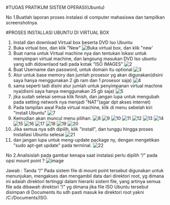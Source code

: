 #TUGAS PRATIKUM SISTEM OPERASI(Ubuntu)

No 1.Buatlah laporan proses instalasi di computer mahasiswa dan tampilkan 
screenshotnya.

#PROSES INSTALLASI UBUNTU DI VIRTUAL BOX

1. Install dan download Virtual box beserta DVD Iso Ubuntu
2. Buka virtual box, dan klik "New"
![Buka virtual box, dan klik "new'](https://github.com/user-attachments/assets/f0089d91-c634-4eaf-ad0f-6f6a41e4dd56)
3. Buat nama untuk Virtual machine nya dan tentukan lokasi untuk menyimpan virtual machine, dan langsung masukan DVD Iso ubuntu yang sdh didownlaod tadi pada kotak "ISO IMAGES"
![2](https://github.com/user-attachments/assets/df36b4c4-dcef-4ac5-8f28-707cc49a7113)
4. Buat Username dan password, untuk domain itu optional
![3](https://github.com/user-attachments/assets/a54c14f7-13d0-4caf-855b-b16d89f6e7f3)
5. Atur untuk base memory dan jumlah prosesor yg akan digunakan(disini saya hanya menggunakan 2 gb ram dan 1 prosesor saja)
![4](https://github.com/user-attachments/assets/f9811c62-581d-4236-9977-87ecf88b740c)
6. sama seperti tadi disini atur jumlah untuk penyimpanan virtual machine nya(disini saya hanya menggunakan 25 gb saja)
![5](https://github.com/user-attachments/assets/88fc4868-b526-498f-b3dc-3282816deeaa)
7. jika sudah selesai semua klik finish, dan jangan lupa untuk mengubah pada setting network nya menjadi "NAT"(agar dpt akses internet)
8. Pada tampilan awal Pada virtual machine, klik di menu sebelah kiri "install Ubuntu"
![7](https://github.com/user-attachments/assets/a6e64344-0d7a-4e7d-8ae4-b1651be5d8ce)
9. Kemudian akan muncul menu pilihan.
![8](https://github.com/user-attachments/assets/a970fe4d-62a5-42b5-b086-be7d973588e6)
![9](https://github.com/user-attachments/assets/8ac3c035-2c6b-4b0b-a3f7-4cdf3626e620)
![10](https://github.com/user-attachments/assets/47cd1eb0-f6d9-4a02-b760-9b2e48577671)
![11](https://github.com/user-attachments/assets/165a7ff3-a4f1-463b-8461-161a3b901963)
![12](https://github.com/user-attachments/assets/eef85a42-763a-401a-a07d-9dfff1850103)
![13](https://github.com/user-attachments/assets/aca27bd3-f369-4140-9ffa-cb68320df7c9)
![14](https://github.com/user-attachments/assets/c7f75b58-db82-4c86-b327-7b6b9398bfec)
![15](https://github.com/user-attachments/assets/0f5f4639-8317-4df7-90d6-0c4556035c8b)
![16](https://github.com/user-attachments/assets/1c8e755d-da8b-4640-84fc-f4fd14d6ca6d)
![17](https://github.com/user-attachments/assets/296c4bf0-e598-4360-b6ca-966de391d877)
![18](https://github.com/user-attachments/assets/b0e08b74-0548-42b8-ad98-6a410521a3df)
![19](https://github.com/user-attachments/assets/0fc28769-606c-4708-95f7-1637febcc167)
![20](https://github.com/user-attachments/assets/ea83f06b-c50f-4356-bc43-036fb7497a3c)
10. Jika semua nya sdh dipilih, klik "install", dan tunggu hingga proses Installasi Ubuntu selesai
![21](https://github.com/user-attachments/assets/d156ae81-7b5f-4bf0-b1af-c71daf049a5d)
11. dan jangan lupa untuk meng-update package ny, dengan mengetikan "sudo apt-get update" pada terminal.
![22](https://github.com/user-attachments/assets/33f67e12-8937-4fdb-bab2-ee5d3ca3cfe5)


No 2.Analisislah pada gambar kenapa saat instalasi perlu dipilih “/” pada opsi mount point ?
![image](https://github.com/user-attachments/assets/53277fdd-7d8f-4c22-b459-ea1e44608bb3)

Jawab : Tanda “/” Pada sistem file di mount point tersebut digunakan untuk menunjukan, mengakses dan mengambil data dari direktori root, yg dimana ini adalah direktori tertinggi dalam hierarki sistem file, yang artinya semua file ada dibawah direktori “/” yg dimana jika file ISO Ubuntu tersebut disimpan di Documents itu sdh pasti masuk ke direktori root yakni /C:/Documents/ISO.
